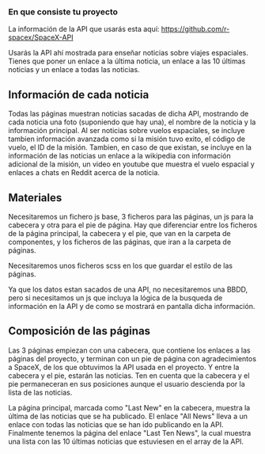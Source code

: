 ### En que consiste tu proyecto

La información de la API que usarás esta aquí:
https://github.com/r-spacex/SpaceX-API

Usarás la API ahí mostrada para enseñar noticias sobre viajes espaciales.
Tienes que poner un enlace a la última noticia, un enlace a las 10 últimas noticias y un enlace a todas las noticias.

## Información de cada noticia

Todas las páginas muestran noticias sacadas de dicha API, mostrando de cada noticia una foto (suponiendo que hay una), el nombre de la noticia y la información principal. Al ser noticias sobre vuelos espaciales, se incluye tambien información avanzada como si la misión tuvo exito, el código de vuelo, el ID de la misión.
Tambien, en caso de que existan, se incluye en la información de las noticias un enlace a la wikipedia con información adicional de la misión, un video en youtube que muestra el vuelo espacial y enlaces a chats en Reddit acerca de la noticia.

## Materiales

Necesitaremos un fichero js base, 3 ficheros para las páginas, un js para la cabecera y otra para el pie de página.
Hay que diferenciar entre los ficheros de la página principal, la cabecera y el pie, que van en la carpeta de componentes, y los ficheros de las páginas, que iran a la carpeta de páginas.

Necesitaremos unos ficheros scss en los que guardar el estilo de las páginas.

Ya que los datos estan sacados de una API, no necesitaremos una BBDD, pero si necesitamos un js que incluya la lógica de la busqueda de información en la API y de como se mostrará en pantalla dicha información.

## Composición de las páginas

Las 3 páginas empiezan con una cabecera, que contiene los enlaces a las páginas del proyecto, y terminan con un pie de página con agradecimientos a SpaceX, de los que obtuvimos la API usada en el proyecto.
Y entre la cabecera y el pie, estarán las noticias. Ten en cuenta que la cabecera y el pie permaneceran en sus posiciones aunque el usuario descienda por la lista de las noticias.

La página principal, marcada como "Last New" en la cabecera, muestra la última de las noticias que se ha publicado. El enlace "All News" lleva a un enlace con todas las noticias que se han ido publicando en la API. Finalmente tenemos la página del enlace "Last Ten News", la cual muestra una lista con las 10 últimas noticias que estuviesen en el array de la API.
